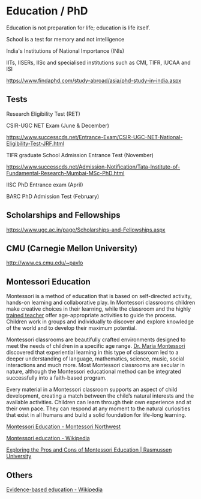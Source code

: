 # Education / PhD

Education is not preparation for life; education is life itself.

School is a test for memory and not intelligence

India's Institutions of National Importance (INIs)

IITs, IISERs, IISc and specialised institutions such as CMI, TIFR, IUCAA and ISI

https://www.findaphd.com/study-abroad/asia/phd-study-in-india.aspx

## Tests

Research Eligibility Test (RET)

CSIR-UGC NET Exam (June & December)

https://www.successcds.net/Entrance-Exam/CSIR-UGC-NET-National-Eligibility-Test-JRF.html

TIFR graduate School Admission Entrance Test (November)

https://www.successcds.net/Admission-Notification/Tata-Institute-of-Fundamental-Research-Mumbai-MSc-PhD.html

IISC PhD Entrance exam (April)

BARC PhD Admission Test (February)

## Scholarships and Fellowships

https://www.ugc.ac.in/page/Scholarships-and-Fellowships.aspx

## CMU (Carnegie Mellon University)

http://www.cs.cmu.edu/~pavlo

## Montessori Education

Montessori is a method of education that is based on self-directed activity, hands-on learning and collaborative play. In Montessori classrooms children make creative choices in their learning, while the classroom and the highly [trained teacher](https://montessori-nw.org/teacher-preparation/) offer age-appropriate activities to guide the process. Children work in groups and individually to discover and explore knowledge of the world and to develop their maximum potential.

Montessori classrooms are beautifully crafted environments designed to meet the needs of children in a specific age range. [Dr. Maria Montessori](https://montessori-nw.org/about-montessori-education/#aboutmariaami) discovered that experiential learning in this type of classroom led to a deeper understanding of language, mathematics, science, music, social interactions and much more. Most Montessori classrooms are secular in nature, although the Montessori educational method can be integrated successfully into a faith-based program.

Every material in a Montessori classroom supports an aspect of child development, creating a match between the child’s natural interests and the available activities. Children can learn through their own experience and at their own pace. They can respond at any moment to the natural curiosities that exist in all humans and build a solid foundation for life-long learning.

[Montessori Education - Montessori Northwest](https://montessori-nw.org/about-montessori-education)

[Montessori education - Wikipedia](https://en.m.wikipedia.org/wiki/Montessori_education)

[Exploring the Pros and Cons of Montessori Education | Rasmussen University](https://www.rasmussen.edu/degrees/education/blog/pros_cons_montessori_education/)

## Others

[Evidence-based education - Wikipedia](https://en.wikipedia.org/wiki/Evidence-based_education)
